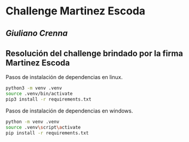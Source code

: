 # Challenge Martinez Escoda
## *Giuliano Crenna*

Resolución del challenge brindado por la firma Martinez Escoda 
---

Pasos de instalación de dependencias en linux.
```bash
python3 -m venv .venv
source .venv/bin/activate
pip3 install -r requirements.txt
```

Pasos de instalación de dependencias en windows.
```bash
python -m venv .venv
source .venv\script\activate
pip install -r requirements.txt
```
